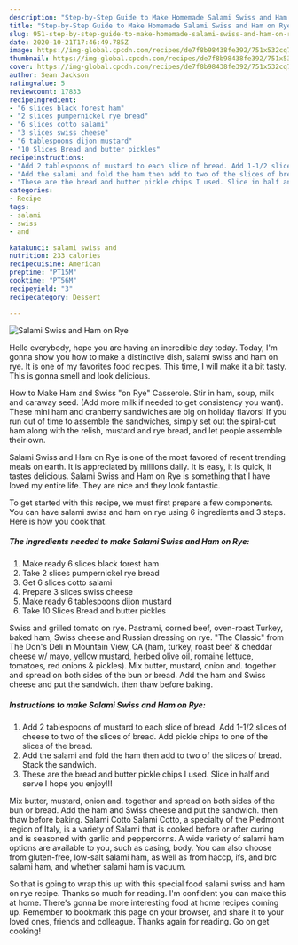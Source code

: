 ```yaml
---
description: "Step-by-Step Guide to Make Homemade Salami Swiss and Ham on Rye"
title: "Step-by-Step Guide to Make Homemade Salami Swiss and Ham on Rye"
slug: 951-step-by-step-guide-to-make-homemade-salami-swiss-and-ham-on-rye
date: 2020-10-21T17:46:49.785Z
image: https://img-global.cpcdn.com/recipes/de7f8b98438fe392/751x532cq70/salami-swiss-and-ham-on-rye-recipe-main-photo.jpg
thumbnail: https://img-global.cpcdn.com/recipes/de7f8b98438fe392/751x532cq70/salami-swiss-and-ham-on-rye-recipe-main-photo.jpg
cover: https://img-global.cpcdn.com/recipes/de7f8b98438fe392/751x532cq70/salami-swiss-and-ham-on-rye-recipe-main-photo.jpg
author: Sean Jackson
ratingvalue: 5
reviewcount: 17833
recipeingredient:
- "6 slices black forest ham"
- "2 slices pumpernickel rye bread"
- "6 slices cotto salami"
- "3 slices swiss cheese"
- "6 tablespoons dijon mustard"
- "10 Slices Bread and butter pickles"
recipeinstructions:
- "Add 2 tablespoons of mustard to each slice of bread. Add 1-1/2 slices of cheese to two of the slices of bread. Add pickle chips to one of the slices of the bread."
- "Add the salami and fold the ham then add to two of the slices of bread. Stack the sandwich."
- "These are the bread and butter pickle chips I used. Slice in half and serve I hope you enjoy!!!"
categories:
- Recipe
tags:
- salami
- swiss
- and

katakunci: salami swiss and 
nutrition: 233 calories
recipecuisine: American
preptime: "PT15M"
cooktime: "PT56M"
recipeyield: "3"
recipecategory: Dessert

---
```



![Salami Swiss and Ham on Rye](https://img-global.cpcdn.com/recipes/de7f8b98438fe392/751x532cq70/salami-swiss-and-ham-on-rye-recipe-main-photo.jpg)

Hello everybody, hope you are having an incredible day today. Today, I'm gonna show you how to make a distinctive dish, salami swiss and ham on rye. It is one of my favorites food recipes. This time, I will make it a bit tasty. This is gonna smell and look delicious.

How to Make Ham and Swiss &#34;on Rye&#34; Casserole. Stir in ham, soup, milk and caraway seed. (Add more milk if needed to get consistency you want). These mini ham and cranberry sandwiches are big on holiday flavors! If you run out of time to assemble the sandwiches, simply set out the spiral-cut ham along with the relish, mustard and rye bread, and let people assemble their own.

Salami Swiss and Ham on Rye is one of the most favored of recent trending meals on earth. It is appreciated by millions daily. It is easy, it is quick, it tastes delicious. Salami Swiss and Ham on Rye is something that I have loved my entire life. They are nice and they look fantastic.


To get started with this recipe, we must first prepare a few components. You can have salami swiss and ham on rye using 6 ingredients and 3 steps. Here is how you cook that.

<!--inarticleads1-->

##### The ingredients needed to make Salami Swiss and Ham on Rye:

1. Make ready 6 slices black forest ham
1. Take 2 slices pumpernickel rye bread
1. Get 6 slices cotto salami
1. Prepare 3 slices swiss cheese
1. Make ready 6 tablespoons dijon mustard
1. Take 10 Slices Bread and butter pickles


Swiss and grilled tomato on rye. Pastrami, corned beef, oven-roast Turkey, baked ham, Swiss cheese and Russian dressing on rye. &#34;The Classic&#34; from The Don&#39;s Deli in Mountain View, CA (ham, turkey, roast beef &amp; cheddar cheese w/ mayo, yellow mustard, herbed olive oil, romaine lettuce, tomatoes, red onions &amp; pickles). Mix butter, mustard, onion and. together and spread on both sides of the bun or bread. Add the ham and Swiss cheese and put the sandwich. then thaw before baking. 

<!--inarticleads2-->

##### Instructions to make Salami Swiss and Ham on Rye:

1. Add 2 tablespoons of mustard to each slice of bread. Add 1-1/2 slices of cheese to two of the slices of bread. Add pickle chips to one of the slices of the bread.
1. Add the salami and fold the ham then add to two of the slices of bread. Stack the sandwich.
1. These are the bread and butter pickle chips I used. Slice in half and serve I hope you enjoy!!!


Mix butter, mustard, onion and. together and spread on both sides of the bun or bread. Add the ham and Swiss cheese and put the sandwich. then thaw before baking. Salami Cotto Salami Cotto, a specialty of the Piedmont region of Italy, is a variety of Salami that is cooked before or after curing and is seasoned with garlic and peppercorns. A wide variety of salami ham options are available to you, such as casing, body. You can also choose from gluten-free, low-salt salami ham, as well as from haccp, ifs, and brc salami ham, and whether salami ham is vacuum. 

So that is going to wrap this up with this special food salami swiss and ham on rye recipe. Thanks so much for reading. I'm confident you can make this at home. There's gonna be more interesting food at home recipes coming up. Remember to bookmark this page on your browser, and share it to your loved ones, friends and colleague. Thanks again for reading. Go on get cooking!
